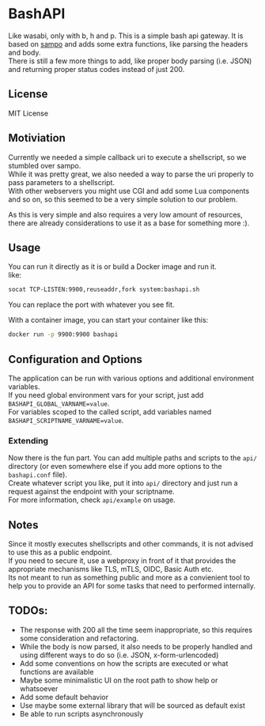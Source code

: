 # BashAPI

Like wasabi, only with b, h and p. 
This is a simple bash api gateway. It is based on [sampo](https://github.com/jacobsalmela/sampo) and adds some extra functions, like parsing the headers and body.  
There is still a few more things to add, like proper body parsing (i.e. JSON) and returning proper status codes instead of just 200.

## License

MIT License

## Motiviation

Currently we needed a simple callback uri to execute a shellscript, so we stumbled over sampo.  
While it was pretty great, we also needed a way to parse the uri properly to pass parameters to a shellscript.  
With other webservers you might use CGI and add some Lua components and so on, so this seemed to be a very simple solution to our problem.  

As this is very simple and also requires a very low amount of resources, there are already considerations to use it as a base for something more :).  

## Usage

You can run it directly as it is or build a Docker image and run it.  
like:

```bash
socat TCP-LISTEN:9900,reuseaddr,fork system:bashapi.sh
```
You can replace the port with whatever you see fit.  

With a container image, you can start your container like this:  
```bash
docker run -p 9900:9900 bashapi
```

## Configuration and Options

The application can be run with various options and additional environment variables.  
If you need global environment vars for your script, just add `BASHAPI_GLOBAL_VARNAME=value`.  
For variables scoped to the called script, add variables named `BASHAPI_SCRIPTNAME_VARNAME=value`.   

### Extending

Now there is the fun part. You can add multiple paths and scripts to the `api/` directory (or even somewhere else if you add more options to the `bashapi.conf` file).  
Create whatever script you like, put it into `api/` directory and just run a request against the endpoint with your scriptname.  
For more information, check `api/example` on usage.  

## Notes

Since it mostly executes shellscripts and other commands, it is not advised to use this as a public endpoint.  
If you need to secure it, use a webproxy in front of it that provides the appropriate mechanisms like TLS, mTLS, OIDC, Basic Auth etc.  
Its not meant to run as something public and more as a convienient tool to help you to provide an API for some tasks that need to performed internally.  

## TODOs:

- The response with 200 all the time seem inappropriate, so this requires some consideration and refactoring.
- While the body is now parsed, it also needs to be properly handled and using different ways to do so (i.e. JSON, x-form-urlencoded)
- Add some conventions on how the scripts are executed or what functions are available
- Maybe some minimalistic UI on the root path to show help or whatsoever
- Add some default behavior
- Use maybe some external library that will be sourced as default exist
- Be able to run scripts asynchronously